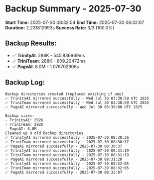 # Backup Summary - 2025-07-30

**Start Time:** 2025-07-30 08:32:04
**End Time:** 2025-07-30 08:32:07
**Duration:** 2.231812993s
**Success Rate:** 3/3 (100.0%)

## Backup Results:
- ✅ **TrinityAI**: 288K - 545.836969ms
- ✅ **TriniTeam**: 288K - 609.20472ms
- ✅ **PageAI**: 8.0M - 1.076702906s

## Backup Log:
```
Backup directories created (replaced existing if any)
✅ TrinityAI mirrored successfully - Wed Jul 30 03:38:59 UTC 2025
✅ TriniTeam mirrored successfully - Wed Jul 30 03:38:59 UTC 2025
✅ PageAI mirrored successfully - Wed Jul 30 03:39:00 UTC 2025

Backup sizes:
- TrinityAI: 292K
- TriniTeam: 292K
- PageAI: 8.0M
Cleaned up 0 old backup directories
✅ TrinityAI mirrored successfully - 2025-07-30 08:30:36
✅ TriniTeam mirrored successfully - 2025-07-30 08:30:37
✅ PageAI mirrored successfully - 2025-07-30 08:30:37
✅ TrinityAI mirrored successfully - 2025-07-30 08:31:19
✅ TriniTeam mirrored successfully - 2025-07-30 08:31:19
✅ PageAI mirrored successfully - 2025-07-30 08:31:20
✅ TrinityAI mirrored successfully - 2025-07-30 08:32:05
✅ TriniTeam mirrored successfully - 2025-07-30 08:32:05
✅ PageAI mirrored successfully - 2025-07-30 08:32:07

```
